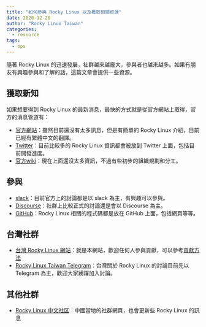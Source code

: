 ```yaml
---
title: "如何參與 Rocky Linux 以及獲取相關資源"
date: 2020-12-20
author: "Rocky Linux Taiwan"
categories:
  - resource
tags:
  - ops
---
```


隨著 Rocky Linux 的迅速發展，社群越來越龐大，參與者也越來越多。如果有朋友有興趣參與和了解的話，這篇文章會提供一些資源。

<!-- more -->

## 獲取新知

如果想要得到 Rocky Linux 的最新消息，最快的方式就是從官方網站上取得，官方的消息管道有：

* [官方網站](https://rockylinux.org/)：雖然目前還沒有太多訊息，但是有簡單的 Rocky Linux 介紹，目前已經有繁體中文的翻譯。
* [Twitter](https://twitter.com/rocky_linux)：目前比較多的 Rocky Linux 資訊都會被放到 Twitter 上面，包括目前開發進度。
* [官方wiki](https://wiki.rockylinux.org/)：現在上面還沒太多資訊，不過有些初步的組織規劃和分工。

## 參與

* [slack](https://slack.rockylinux.org/)：目前官方上的討論都是以 slack 為主，有興趣可以參與。
* [Discourse](https://forums.rockylinux.org/)：社群上比較正式的討論還是會以 Discourse 為主。
* [GitHub](https://github.com/rocky-linux)：Rocky Linux 相關的程式碼都是放在 GitHub 上面，包括網頁等等。

## 台灣社群

* [台灣 Rocky Linux 網站](https://rockylinux.tw/)：就是本網站，歡迎任何人參與貢獻，可以參考[貢獻方法](https://github.com/rockylinuxtw/rockylinux.tw/CONTRIBUTING.md)
* [Rocky Linux Taiwan Telegram](https://t.me/rockylinuxtw)：台灣關於 Rocky Linux 的討論目前先以 Telegram 為主，歡迎大家踴躍加入討論。

## 其他社群

* [Rocky Linux 中文社区](https://www.rockylinux.cn/)：中國當地的社群網頁，也會更新些 Rocky Linux 的訊息
